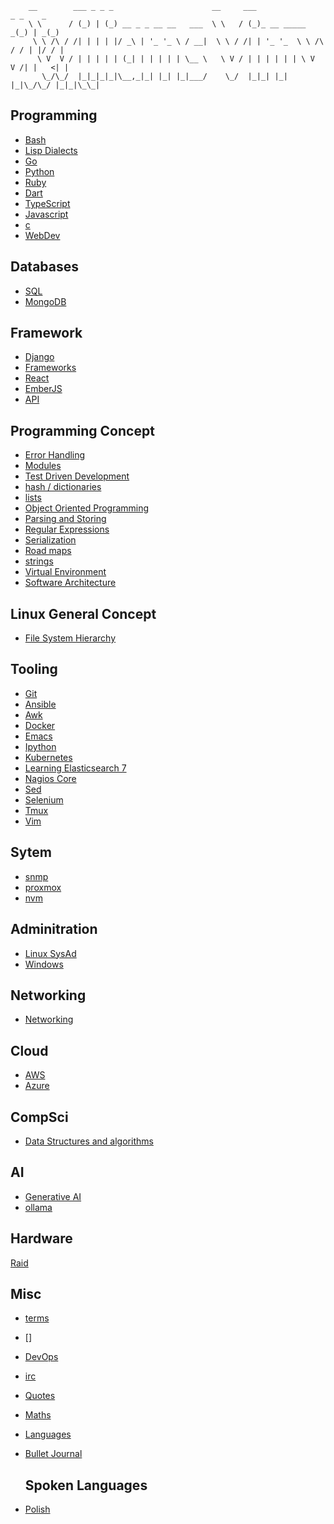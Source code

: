 ```
    __        ___ _ _ _                      __     ___                   _ _    _
    \ \      / (_) | (_) __ _ _ __ __   ___  \ \   / (_)_ __ _____      _(_) | _(_)
     \ \ /\ / /| | | | |/ _\ | '_ '_ \ / __|  \ \ / /| | '_ '_  \ \ /\ / / | |/ / |
      \ V  V / | | | | | (_| | | | | | \__ \   \ V / | | | | | | \ V  V /| |   <| |
       \_/\_/  |_|_|_|_|\__,_|_| |_| |_|___/    \_/  |_|_| |_| |_|\_/\_/ |_|_|\_\_|
```

 ## Programming
* [Bash](Bash)
* [Lisp Dialects](lisp/clojure/clojure_index)
* [Go](Go)
* [Python](Python)
* [Ruby](Ruby)
* [Dart](Dart)
* [TypeScript](TypeScript)
* [Javascript](javascript/Javascript_index)
* [c](c)
* [WebDev](webdev/webdev_index)

 ## Databases
* [SQL](sql/sql_index)
* [MongoDB](Databases/MongoDB)

 ## Framework 
* [Django](Django)
* [Frameworks](Frameworks/frameworks_index)
* [React](React)
* [EmberJS](EmberJS)
* [API](API/api_index)

 ## Programming Concept 
* [Error Handling](programmingConcepts/Error_handling)
* [Modules](programmingConcepts/Modules)
* [Test Driven Development](programmingConcepts/TDD)
* [hash / dictionaries](programmingConcepts/hash-dict)
* [lists](programmingConcepts/lists)
* [Object Oriented Programming](programmingConcepts/oop)
* [Parsing and Storing](programmingConcepts/parsing-storing)
* [Regular Expressions](programmingConcepts/re)
* [Serialization](programmingConcepts/serialization)
* [Road maps](programmingConcepts/roadmaps)
* [strings](programmingConcepts/strings)
* [Virtual Environment](programmingConcepts/virtual_environment)
* [Software Architecture](programmingConcepts/Software_Architecture)


 ## Linux General Concept 
* [File System Hierarchy](linuxGeneralConcepts/fhs)


 ## Tooling 
* [Git](git/git_index)
* [Ansible](Ansible)
* [Awk](awk)
* [Docker](Docker)
* [Emacs](Emacs)
* [Ipython](Python/ipython)
* [Kubernetes](kubernetes/kubernetesIndex)
* [Learning Elasticsearch 7](Elasticsearch/Learning_Elasticsearch7)
* [Nagios Core](Nagios)
* [Sed](sed)
* [Selenium](Selenium)
* [Tmux](Tmux)
* [Vim](Vim)

 ## Sytem 
* [snmp](snmp)
* [proxmox](proxmox)
* [nvm](nvm)

 ## Adminitration 
* [Linux SysAd](linux_sysad)
* [Windows](Windows)

 ## Networking 
* [Networking](Networking)

 ## Cloud 
* [AWS](AWS/awsindex)
* [Azure](Azure/AzureIndex)

 ## CompSci 
* [Data Structures and algorithms](Data_structures_and_algorithms)

 ## AI
* [Generative AI](AI/generative_ai)
* [ollama](AI/ollama)

 ## Hardware
 [Raid](Hardware/Raid)

 ## Misc
* [terms](terms)
* []
* [DevOps](DevOps)
* [irc](irc/irc_index)
* [Quotes](Quotes)
* [Maths](Maths/Index)
* [Languages](languages/languages_index)
* [Bullet Journal](bujo)

  ## Spoken Languages
* [Polish](Spoken_languages/languages_index)

